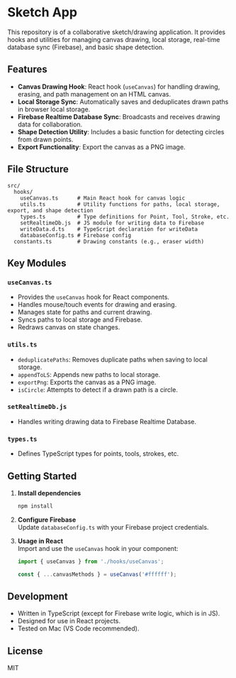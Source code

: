 # Sketch App

This repository is of a collaborative sketch/drawing application. It provides hooks and utilities for managing canvas drawing, local storage, real-time database sync (Firebase), and basic shape detection.

## Features

- **Canvas Drawing Hook**: React hook (`useCanvas`) for handling drawing, erasing, and path management on an HTML canvas.
- **Local Storage Sync**: Automatically saves and deduplicates drawn paths in browser local storage.
- **Firebase Realtime Database Sync**: Broadcasts and receives drawing data for collaboration.
- **Shape Detection Utility**: Includes a basic function for detecting circles from drawn points.
- **Export Functionality**: Export the canvas as a PNG image.

## File Structure

```
src/
  hooks/
    useCanvas.ts      # Main React hook for canvas logic
    utils.ts          # Utility functions for paths, local storage, export, and shape detection
    types.ts          # Type definitions for Point, Tool, Stroke, etc.
    setRealtimeDb.js  # JS module for writing data to Firebase
    writeData.d.ts    # TypeScript declaration for writeData
    databaseConfig.ts # Firebase config
  constants.ts        # Drawing constants (e.g., eraser width)
```

## Key Modules

### `useCanvas.ts`

- Provides the `useCanvas` hook for React components.
- Handles mouse/touch events for drawing and erasing.
- Manages state for paths and current drawing.
- Syncs paths to local storage and Firebase.
- Redraws canvas on state changes.

### `utils.ts`

- `deduplicatePaths`: Removes duplicate paths when saving to local storage.
- `appendToLS`: Appends new paths to local storage.
- `exportPng`: Exports the canvas as a PNG image.
- `isCircle`: Attempts to detect if a drawn path is a circle.

### `setRealtimeDb.js`

- Handles writing drawing data to Firebase Realtime Database.

### `types.ts`

- Defines TypeScript types for points, tools, strokes, etc.

## Getting Started

1. **Install dependencies**  
   ```bash
   npm install
   ```

2. **Configure Firebase**  
   Update `databaseConfig.ts` with your Firebase project credentials.

3. **Usage in React**  
   Import and use the `useCanvas` hook in your component:
   ```typescript
   import { useCanvas } from './hooks/useCanvas';

   const { ...canvasMethods } = useCanvas('#ffffff');
   ```

## Development

- Written in TypeScript (except for Firebase write logic, which is in JS).
- Designed for use in React projects.
- Tested on Mac (VS Code recommended).

## License

MIT

